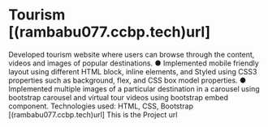 # Tourism [(rambabu077.ccbp.tech)url]
Developed tourism website where users can browse through the content, videos and images of popular
destinations.
● Implemented mobile friendly layout using different HTML block, inline elements, and Styled using
CSS3 properties such as background, flex, and CSS box model properties.
● Implemented multiple images of a particular destination in a carousel using bootstrap carousel and
virtual tour videos using bootstrap embed component.
Technologies used: HTML, CSS, Bootstrap
[(rambabu077.ccbp.tech)url] This is the Project url
